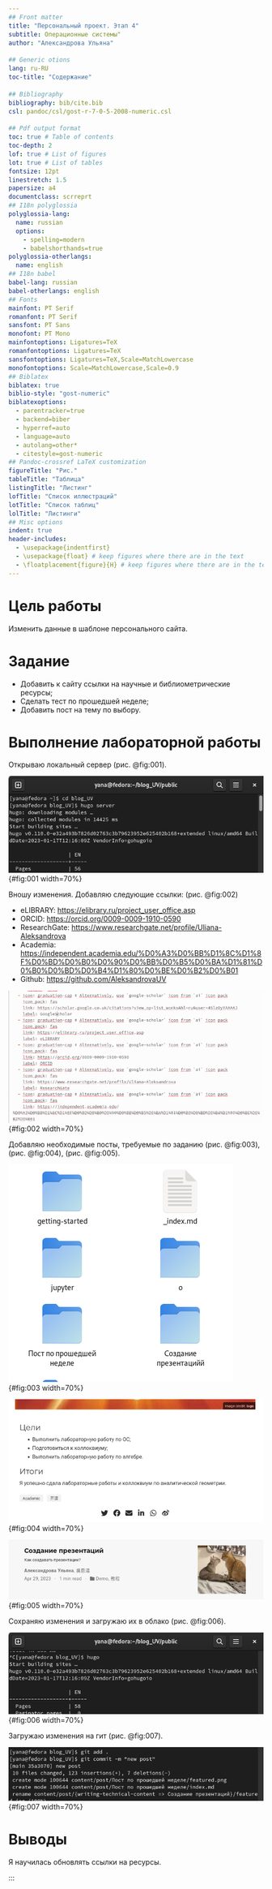```yaml
---
## Front matter
title: "Персональный проект. Этап 4"
subtitle: Операционные системы"
author: "Александрова Ульяна"

## Generic otions
lang: ru-RU
toc-title: "Содержание"

## Bibliography
bibliography: bib/cite.bib
csl: pandoc/csl/gost-r-7-0-5-2008-numeric.csl

## Pdf output format
toc: true # Table of contents
toc-depth: 2
lof: true # List of figures
lot: true # List of tables
fontsize: 12pt
linestretch: 1.5
papersize: a4
documentclass: scrreprt
## I18n polyglossia
polyglossia-lang:
  name: russian
  options:
	- spelling=modern
	- babelshorthands=true
polyglossia-otherlangs:
  name: english
## I18n babel
babel-lang: russian
babel-otherlangs: english
## Fonts
mainfont: PT Serif
romanfont: PT Serif
sansfont: PT Sans
monofont: PT Mono
mainfontoptions: Ligatures=TeX
romanfontoptions: Ligatures=TeX
sansfontoptions: Ligatures=TeX,Scale=MatchLowercase
monofontoptions: Scale=MatchLowercase,Scale=0.9
## Biblatex
biblatex: true
biblio-style: "gost-numeric"
biblatexoptions:
  - parentracker=true
  - backend=biber
  - hyperref=auto
  - language=auto
  - autolang=other*
  - citestyle=gost-numeric
## Pandoc-crossref LaTeX customization
figureTitle: "Рис."
tableTitle: "Таблица"
listingTitle: "Листинг"
lofTitle: "Список иллюстраций"
lotTitle: "Список таблиц"
lolTitle: "Листинги"
## Misc options
indent: true
header-includes:
  - \usepackage{indentfirst}
  - \usepackage{float} # keep figures where there are in the text
  - \floatplacement{figure}{H} # keep figures where there are in the text
---
```


# Цель работы

Изменить данные в шаблоне персонального сайта.

# Задание

- Добавить к сайту ссылки на научные и библиометрические ресурсы;
- Сделать тест по прошедшей неделе;
- Добавить пост на тему по выбору.

# Выполнение лабораторной работы

Открываю локальный сервер (рис. @fig:001).

![Сервер](image/1.png){#fig:001 width=70%}

Вношу изменения. Добавляю следующие ссылки: (рис. @fig:002)

- eLIBRARY: <https://elibrary.ru/project_user_office.asp>
- ORCID: <https://orcid.org/0009-0009-1910-0590>
- ResearchGate: <https://www.researchgate.net/profile/Uliana-Aleksandrova>
- Academia: <https://independent.academia.edu/%D0%A3%D0%BB%D1%8C%D1%8F%D0%BD%D0%B0%D0%90%D0%BB%D0%B5%D0%BA%D1%81%D0%B0%D0%BD%D0%B4%D1%80%D0%BE%D0%B2%D0%B01>
- Github: <https://github.com/AleksandrovaUV>

![Ссылки](image/2.png){#fig:002 width=70%}

Добавляю необходимые посты, требуемые по заданию (рис. @fig:003), (рис. @fig:004),  (рис. @fig:005).

![Ссылки](image/3.png){#fig:003 width=70%}

![Ссылки](image/4.png){#fig:004 width=70%}

![Ссылки](image/5.png){#fig:005 width=70%}

Сохраняю изменения и загружаю их в облако (рис. @fig:006).

![Ссылки](image/6.png){#fig:006 width=70%}

Загружаю изменения на гит (рис. @fig:007).

![Ссылки](image/7.png){#fig:007 width=70%}

# Выводы

Я научилась обновлять ссылки на ресурсы.

:::
